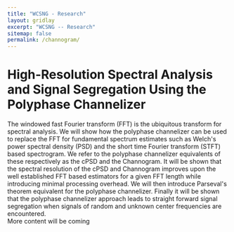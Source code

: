 ```yaml
---
title: "WCSNG - Research"
layout: gridlay
excerpt: "WCSNG -- Research"
sitemap: false
permalink: /channogram/
---
```


# High-Resolution Spectral Analysis and Signal Segregation Using the Polyphase Channelizer
<div class="well">
<div class="row">
<div class="col-sm-13 clearfix">
The windowed fast Fourier transform (FFT) is the ubiquitous transform for spectral analysis. We will show how the polyphase channelizer can be used to replace the FFT for fundamental spectrum estimates such as Welch's power spectral density (PSD) and the short time Fourier transform (STFT) based spectrogram. We refer to the polyphase channelizer equivalents of these respectively as the cPSD and the Channogram. It will be shown that the spectral resolution of the cPSD and Channogram improves upon the well established FFT based estimators for a given FFT length while introducing minimal processing overhead. We will then introduce Parseval's theorem equivalent for the polyphase channelizer. Finally it will be shown that the polyphase channelizer approach leads to straight forward signal segregation when signals of random and unknown center frequencies are encountered. 
</div>
More content will be coming
<div class="col-sm-6 clearfix">
</div>
</div>
